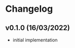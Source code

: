 <!-- SPDX-FileCopyrightText: Copyright (c) 2022-2023 Gustavo Denardin <gustavo.denardin@gmail.com> -->
<!-- SPDX-License-Identifier: Apache-2.0 -->

# Changelog

## v0.1.0 (16/03/2022)

- initial implementation

